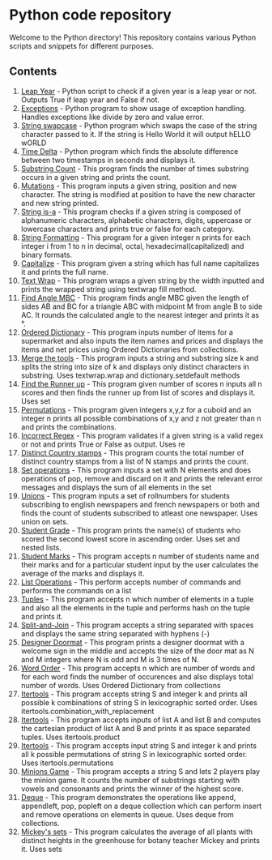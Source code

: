 # Python code repository
Welcome to the Python directory! This repository contains various Python scripts and snippets for different purposes.

## Contents
1. [Leap Year](leap.py) - Python script to check if a given year is a leap year or not. Outputs True if leap year and False if not.
2. [Exceptions](exceptions.py) - Python program to show usage of exception handling. Handles exceptions like divide by zero and value error.
3. [String swapcase](string_swapcase.py) - Python program which swaps the case of the string character passed to it. If the string is Hello World it will output hELLO wORLD
4. [Time Delta](time_delta.py) - Python program which finds the absolute difference between two timestamps in seconds and displays it.
5. [Substring Count](substring.py) - This program finds the number of times substring occurs in a given string and prints the count.
6. [Mutations](mutations.py) - This program inputs a given string, position and new character. The string is modified at position to have the new character and new string printed.
7. [String is-a](string_isa.py) - This program checks if a given string is composed of alphanumeric characters, alphabetic characters, digits, uppercase or lowercase characters and prints true or false for each category.
8. [String Formatting](string_formatting.py) - This program for a given integer n prints for each integer i from 1 to n in decimal, octal, hexadecimal(capitalized) and binary formats.
9. [Capitalize](capitalize.py) - This program given a string which has full name capitalizes it and prints the full name. 
10. [Text Wrap](text_wrap.py) - This program wraps a given string by the width inputted and prints the wrapped string using textwrap fill method.
11. [Find Angle MBC](find_angle.py) - This program finds angle MBC given the length of sides AB and BC for a triangle ABC with midpoint M from angle B to side AC. It rounds the calculated angle to the nearest integer and prints it as °.
12. [Ordered Dictionary](ordered_dictionary.py) - This program inputs number of items for a supermarket and also inputs the item names and prices and displays the items and net prices using Ordered Dictionaries from collections.
13. [Merge the tools](merge_the_tools.py) - This program inputs a string and substring 
size k and splits the string into size of k and displays only distinct characters in
substring. Uses textwrap.wrap and dictionary.setdefault methods
14. [Find the Runner up](array_print.py) - This program given number of scores n inputs all n scores and then finds the runner up from list of scores and displays it. Uses set
15. [Permutations](list_comprehension.py)  - This program given integers x,y,z for a cuboid and an integer n prints all possible combinations of x,y and z not greater than n and prints the combinations.
16. [Incorrect Regex](incorrect_regex.py) - This program validates if a given string is a valid regex or not and prints True or False as output. Uses re
17. [Distinct Country stamps](set.py) - This program counts the total number of distinct country stamps from a list of N stamps and prints the count.
18. [Set operations](set_remove.py) - This program inputs a set with N elements and does operations of pop, remove and discard on it and prints the relevant error messages and displays the sum of all elements in the set 
19. [Unions](unions.py) - This program inputs a set of rollnumbers for students subscribing to english newspapers and french newspapers or both and finds the count of students subscribed to atleast one newspaper. Uses union on sets.
20. [Student Grade](grade.py) - This program prints the name(s) of students who scored
the second lowest score in ascending order. Uses set and nested lists.
21. [Student Marks](student_marks.py) - This program accepts n number of students name and their marks and for a particular student input by the user calculates the average of the marks and displays it.
22. [List Operations](list.py) - This perform accepts number of commands and performs
the commands on a list
23. [Tuples](hash.py) - This program accepts n which number of elements in a tuple and 
also all the elements in the tuple and performs hash on the tuple and prints it.
24. [Split-and-Join](split_join.py) - This program accepts a string separated with spaces and displays the same string separated with hyphens (-)
25. [Designer Doormat](designer_doormat.py) - This program prints a designer doormat with a welcome sign in the middle and accepts the size of the door mat as N and M integers where N is odd and M is 3 times of N.
26. [Word Order](words.py) - This program accepts n which are number of words and for
each word finds the number of occurences and also displays total number of words. Uses Ordered Dictionary from collections
27. [Itertools](itertools_comb_with_replacement.py) - This program accepts string S and integer k and prints all possible k combinations of string S in lexicographic sorted order. Uses itertools.combination_with_replacement
28. [Itertools](itertools_product.py) - This program accepts inputs of list A and list B and computes the cartesian product of list A and B and prints it as space separated tuples. Uses itertools.product
29. [Itertools](itertools_permutations.py) - This program accepts input string S and integer k and prints all k possible permutations of string S in lexicographic sorted order. Uses itertools.permutations
30.  [Minions Game](minions.py) - This program accepts a string S and lets 2 players play the minion game. It counts the number of substrings starting with vowels and consonants and prints the winner of the highest score.
31. [Deque](deque.py) - This program demonstrates the operations like append, appendleft, pop, popleft on a deque collection which can perform insert and remove operations on elements in queue. Uses deque from collections.
32. [Mickey's sets](mickeys_sets.py) - This program calculates the average of all plants with distinct heights in the greenhouse for botany teacher Mickey and prints it. Uses sets